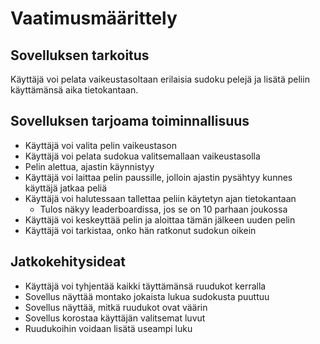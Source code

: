 # Vaatimusmäärittely

## Sovelluksen tarkoitus

Käyttäjä voi pelata vaikeustasoltaan erilaisia sudoku pelejä ja lisätä peliin käyttämänsä aika tietokantaan.

## Sovelluksen tarjoama toiminnallisuus

- Käyttäjä voi valita pelin vaikeustason
- Käyttäjä voi pelata sudokua valitsemallaan vaikeustasolla
- Pelin alettua, ajastin käynnistyy
- Käyttäjä voi laittaa pelin paussille, jolloin ajastin pysähtyy kunnes käyttäjä jatkaa peliä
- Käyttäjä voi halutessaan tallettaa peliin käytetyn ajan tietokantaan
    - Tulos näkyy leaderboardissa, jos se on 10 parhaan joukossa
- Käyttäjä voi keskeyttää pelin ja aloittaa tämän jälkeen uuden pelin
- Käyttäjä voi tarkistaa, onko hän ratkonut sudokun oikein

## Jatkokehitysideat

- Käyttäjä voi tyhjentää kaikki täyttämänsä ruudukot kerralla
- Sovellus näyttää montako jokaista lukua sudokusta puuttuu
- Sovellus näyttää, mitkä ruudukot ovat väärin
- Sovellus korostaa käyttäjän valitsemat luvut
- Ruudukoihin voidaan lisätä useampi luku
